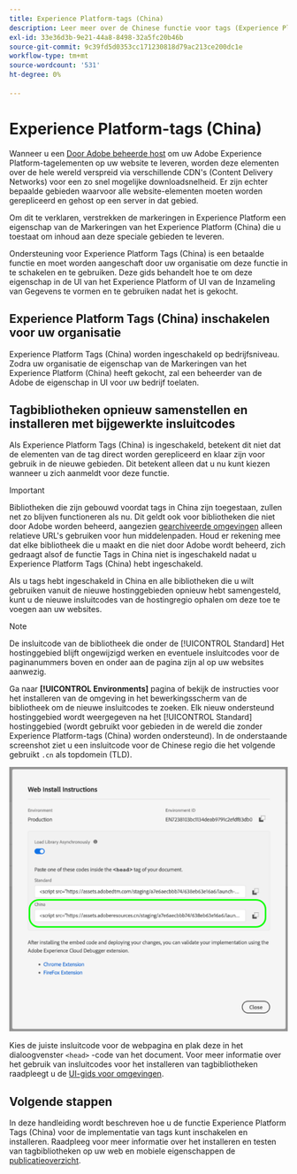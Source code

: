 ```yaml
---
title: Experience Platform-tags (China)
description: Leer meer over de Chinese functie voor tags (Experience Platform Tags) en hoe u deze kunt gebruiken om uw inhoud in meerdere geografische regio's te leveren.
exl-id: 33e36d3b-9e21-44a8-8498-32a5fc20b46b
source-git-commit: 9c39fd5d0353cc171230818d79ac213ce200dc1e
workflow-type: tm+mt
source-wordcount: '531'
ht-degree: 0%

---
```


# Experience Platform-tags (China)

Wanneer u een [Door Adobe beheerde host](./hosts/managed-by-adobe-host.md) om uw Adobe Experience Platform-tagelementen op uw website te leveren, worden deze elementen over de hele wereld verspreid via verschillende CDN&#39;s (Content Delivery Networks) voor een zo snel mogelijke downloadsnelheid. Er zijn echter bepaalde gebieden waarvoor alle website-elementen moeten worden gerepliceerd en gehost op een server in dat gebied.

Om dit te verklaren, verstrekken de markeringen in Experience Platform een eigenschap van de Markeringen van het Experience Platform (China) die u toestaat om inhoud aan deze speciale gebieden te leveren.

Ondersteuning voor Experience Platform Tags (China) is een betaalde functie en moet worden aangeschaft door uw organisatie om deze functie in te schakelen en te gebruiken. Deze gids behandelt hoe te om deze eigenschap in de UI van het Experience Platform of UI van de Inzameling van Gegevens te vormen en te gebruiken nadat het is gekocht.

## Experience Platform Tags (China) inschakelen voor uw organisatie

Experience Platform Tags (China) worden ingeschakeld op bedrijfsniveau. Zodra uw organisatie de eigenschap van de Markeringen van het Experience Platform (China) heeft gekocht, zal een beheerder van de Adobe de eigenschap in UI voor uw bedrijf toelaten.

## Tagbibliotheken opnieuw samenstellen en installeren met bijgewerkte insluitcodes

Als Experience Platform Tags (China) is ingeschakeld, betekent dit niet dat de elementen van de tag direct worden gerepliceerd en klaar zijn voor gebruik in de nieuwe gebieden. Dit betekent alleen dat u nu kunt kiezen wanneer u zich aanmeldt voor deze functie.

>[!IMPORTANT]
>
>Bibliotheken die zijn gebouwd voordat tags in China zijn toegestaan, zullen net zo blijven functioneren als nu. Dit geldt ook voor bibliotheken die niet door Adobe worden beheerd, aangezien [gearchiveerde omgevingen](./environments.md#archive) alleen relatieve URL&#39;s gebruiken voor hun middelenpaden. Houd er rekening mee dat elke bibliotheek die u maakt en die niet door Adobe wordt beheerd, zich gedraagt alsof de functie Tags in China niet is ingeschakeld nadat u Experience Platform Tags (China) hebt ingeschakeld.

Als u tags hebt ingeschakeld in China en alle bibliotheken die u wilt gebruiken vanuit de nieuwe hostinggebieden opnieuw hebt samengesteld, kunt u de nieuwe insluitcodes van de hostingregio ophalen om deze toe te voegen aan uw websites.

>[!NOTE]
>
>De insluitcode van de bibliotheek die onder de [!UICONTROL Standard] Het hostinggebied blijft ongewijzigd werken en eventuele insluitcodes voor de paginanummers boven en onder aan de pagina zijn al op uw websites aanwezig.

Ga naar **[!UICONTROL Environments]** pagina of bekijk de instructies voor het installeren van de omgeving in het bewerkingsscherm van de bibliotheek om de nieuwe insluitcodes te zoeken. Elk nieuw ondersteund hostinggebied wordt weergegeven na het [!UICONTROL Standard] hostinggebied (wordt gebruikt voor gebieden in de wereld die zonder Experience Platform-tags (China) worden ondersteund). In de onderstaande screenshot ziet u een insluitcode voor de Chinese regio die het volgende gebruikt `.cn` als topdomein (TLD).

![Code insluiten voor de regio China](../../images/ui/publishing/premium-cdn/embed-codes.png)

Kies de juiste insluitcode voor de webpagina en plak deze in het dialoogvenster `<head>` -code van het document. Voor meer informatie over het gebruik van insluitcodes voor het installeren van tagbibliotheken raadpleegt u de [UI-gids voor omgevingen](./environments.md#installation).

## Volgende stappen

In deze handleiding wordt beschreven hoe u de functie Experience Platform Tags (China) voor de implementatie van tags kunt inschakelen en installeren. Raadpleeg voor meer informatie over het installeren en testen van tagbibliotheken op uw web en mobiele eigenschappen de [publicatieoverzicht](./overview.md).
